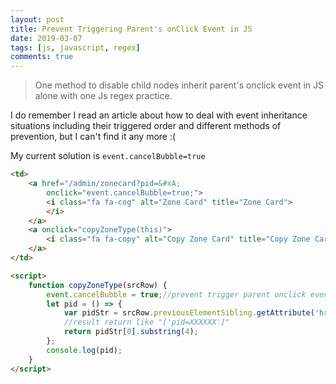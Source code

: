 ```yaml
---
layout: post
title: Prevent Triggering Parent's onClick Event in JS
date: 2019-03-07
tags: [js, javascript, regex]
comments: true
---
```

>One method to disable child nodes inherit parent's onclick event in JS alone with one Js regex practice.

I do remember I read an article about how to deal with event inheritance situations including their triggered order and different methods of prevention, but I can't find it any more :( 

My current solution is `event.cancelBubble=true`

```html
<td>
    <a href="/admin/zonecard?pid=&#xA;									16747ec3-bc3e-e911-a2c4-000d3a1c82b2&#xA;									&amp;contextname=10 Zone - USPS Based Mapping + Africa"
        onclick="event.cancelBubble=true;">
        <i class="fa fa-cog" alt="Zone Card" title="Zone Card">
        </i>
    </a>
    <a onclick="copyZoneType(this)">
        <i class="fa fa-copy" alt="Copy Zone Card" title="Copy Zone Card"></i>
    </a>
</td>

<script>
    function copyZoneType(srcRow) {
        event.cancelBubble = true;//prevent trigger parent onclick event in the meantime
        let pid = () => {
            var pidStr = srcRow.previousElementSibling.getAttribute('href').replace(/\s/g, '').match(/pid=[A-Za-z0-9-]*/g);
            //result return like "['pid=XXXXXX']"
            return pidStr[0].substring(4);
        };
        console.log(pid);
    }
</script>
```
